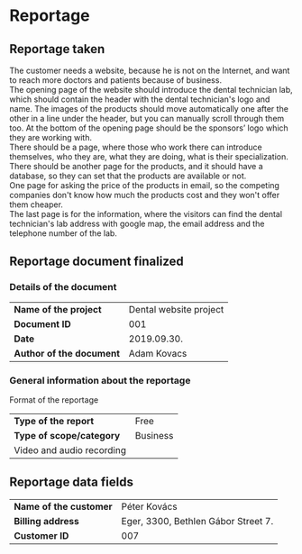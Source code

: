 # Reportage

## Reportage taken
The customer needs a website, because he is not on the Internet, and want to reach more doctors and patients because of business.  
The opening page of the website should introduce the dental technician lab, which should contain the header with the dental technician's logo and name. The images of the products should move automatically one after the other in a line under the header, but you can manually scroll through them too. At the bottom of the opening page should be the sponsors’ logo which they are working with.  
There should be a page, where those who work there can introduce themselves, who they are, what they are doing, what is their specialization.  
There should be another page for the products, and it should have a database, so they can set that the products are available or not.  
One page for asking the price of the products in email, so the competing companies don't know how much the products cost and they won't offer them cheaper.  
The last page is for the information, where the visitors can find the dental technician's lab address with google map, the email address and the telephone number of the lab.  
## Reportage document finalized
### Details of the document
<table>
  <tr>
    <td><b>Name of the project</b></th>
    <td>Dental website project</th>
  </tr>
  <tr>
    <td><b>Document ID</b></th>
    <td>001</td>
  </tr>
  <tr>
    <td><b>Date</b></th>
    <td>2019.09.30.</td>
  </tr>
  <tr>
    <td><b>Author of the document</b></th>
    <td>Adam Kovacs</td>
  </tr>
</table>

### General information about the reportage
<table>
  <tr>
    <td><b>Type of the report</b></th>
    <td>Free</td>
  </tr>
  <tr>
    <td><b>Type of scope/category</b></th>
    <td>Business</td>
  </tr>
    <tr>Format of the reportage</b></th>
    <td>Video and audio recording</td>
  </tr>
</table>

## Reportage data fields
<table>
  <tr>
    <td><b>Name of the customer</b></th>
    <td>Péter Kovács</td>
  </tr>
  <tr>
    <td><b>Billing address</b></th>
    <td>Eger, 3300, Bethlen Gábor Street 7.</td>
  </tr>
  <tr>
    <td><b>Customer ID</b></th>
    <td>007</td>
  </tr>
</table>